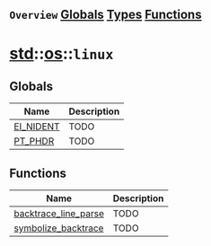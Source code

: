 ## `Overview` [Globals](./globals.md) [Types](./types.md) [Functions](./functions.md)
# [std](./../../std.md)::[os](./../os.md)::`linux`
## Globals
|Name|Description|
|----|-----------|
|[EI_NIDENT](#todo)|TODO|
|[PT_PHDR](#todo)|TODO|
## Functions
|Name|Description|
|----|-----------|
|[backtrace_line_parse](#todo)|TODO|
|[symbolize_backtrace](#todo)|TODO|
